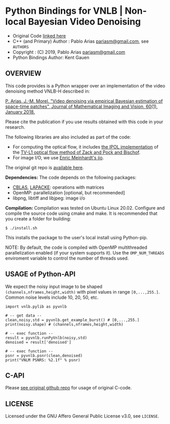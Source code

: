 Python Bindings for VNLB | Non-local Bayesian Video Denoising
=========================================

* Original Code [linked here](https://github.com/pariasm/vnlb)
* C++ (and Primary) Author    : Pablo Arias <pariasm@gmail.com>, see `AUTHORS`
* Copyright : (C) 2019, Pablo Arias <pariasm@gmail.com>
* Python Bindings Author: Kent Gauen

OVERVIEW
--------

This code provides is a Python wrapper over an implementation of the video denoising method VNLB-H described in:

[P. Arias, J.-M. Morel. "Video denoising via empirical Bayesian estimation of
space-time patches", Journal of Mathematical Imaging and Vision, 60(1),
January 2018.](https://link.springer.com/article/10.1007%2Fs10851-017-0742-4)

Please cite the publication if you use results obtained with this code in your
research.

The following libraries are also included as part of the code:
* For computing the optical flow, it includes [the IPOL
implementation](http://www.ipol.im/pub/art/2013/26/) of
the [TV-L1 optical flow method of Zack and Pock and
Bischof](https://link.springer.com/chapter/10.1007/978-3-540-74936-3_22).
* For image I/O, we use [Enric Meinhardt's iio](https://github.com/mnhrdt/iio).

The original git repo is [available here](https://github.com/pariasm/vnlb/).

**Dependencies:** The code depends on the following packages:
* [CBLAS](http://www.netlib.org/blas/#_cblas),
[LAPACKE](https://www.netlib.org/lapack/lapacke.html): operations with matrices
* OpenMP: parallelization [optional, but recommended]
* libpng, libtiff and libjpeg: image i/o

**Compilation:** 
Compilation was tested on Ubuntu Linux 20.02.
Configure and compile the source code using cmake and make.
It is recommended that you create a folder for building:
```
$ ./install.sh
```

This installs the package to the user's local install using Python-pip.

NOTE: By default, the code is compiled with OpenMP multithreaded
parallelization enabled (if your system supports it). Use the
`OMP_NUM_THREADS` enviroment variable to control the number of threads
used.

USAGE of Python-API
-------------------

We expect the noisy input image to be shaped `(channels,nframes,height,width)` with
pixel values in range `[0,...,255.]`. Common noise levels include 10, 20, 50, etc.

```
import vnlb.pylib as pyvnlb

# -- get data --
clean,noisy,std = pyvnlb.get_example_burst() # [0,...,255.]
print(noisy.shape) # (channels,nframes,height,width)

# -- exec function --
result = pyvnlb.runPyVnlb(noisy,std)
denoised = result['denoised']

# -- exec function --
psnr = pyvnlb.psnr(clean,denoised)
print("VNLM PSNRS: %2.1f" % psnr)

```


C-API
-----

Please [see original github repo](https://github.com/pariasm/vnlb/) for usage of original C-code. 


LICENSE
-------

Licensed under the GNU Affero General Public License v3.0, see `LICENSE`.
